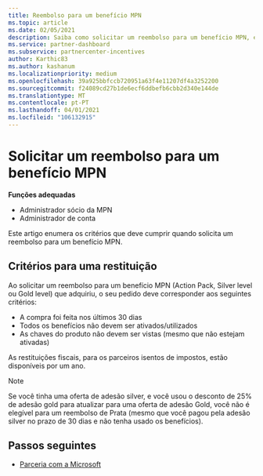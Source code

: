 ```yaml
---
title: Reembolso para um benefício MPN
ms.topic: article
ms.date: 02/05/2021
description: Saiba como solicitar um reembolso para um benefício MPN, e os critérios necessários para ser elegível.
ms.service: partner-dashboard
ms.subservice: partnercenter-incentives
author: Karthic83
ms.author: kashanum
ms.localizationpriority: medium
ms.openlocfilehash: 39a925bbfccb720951a63f4e11207df4a3252200
ms.sourcegitcommit: f24089cd27b1de6ecf6ddbefb6cbb2d340e144de
ms.translationtype: MT
ms.contentlocale: pt-PT
ms.lasthandoff: 04/01/2021
ms.locfileid: "106132915"
---
```

# <a name="request-a-refund-for-an-mpn-benefit"></a>Solicitar um reembolso para um benefício MPN

**Funções adequadas**

- Administrador sócio da MPN
- Administrador de conta

Este artigo enumera os critérios que deve cumprir quando solicita um reembolso para um benefício MPN.

## <a name="criteria-for-a-refund"></a>Critérios para uma restituição
Ao solicitar um reembolso para um benefício MPN (Action Pack, Silver level ou Gold level) que adquiriu, o seu pedido deve corresponder aos seguintes critérios:

- A compra foi feita nos últimos 30 dias
- Todos os benefícios não devem ser ativados/utilizados
- As chaves do produto não devem ser vistas (mesmo que não estejam ativadas)

As restituições fiscais, para os parceiros isentos de impostos, estão disponíveis por um ano.

>[!NOTE]
>Se você tinha uma oferta de adesão silver, e você usou o desconto de 25% de adesão gold para atualizar para uma oferta de adesão Gold, você não é elegível para um reembolso de Prata (mesmo que você pagou pela adesão silver no prazo de 30 dias e não tenha usado os benefícios).

## <a name="next-steps"></a>Passos seguintes

- [Parceria com a Microsoft](mpn-overview.md)
